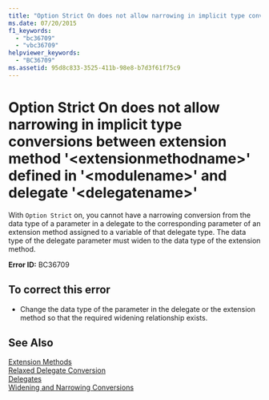 ```yaml
---
title: "Option Strict On does not allow narrowing in implicit type conversions between extension method '&lt;extensionmethodname&gt;' defined in '&lt;modulename&gt;' and delegate '&lt;delegatename&gt;'"
ms.date: 07/20/2015
f1_keywords: 
  - "bc36709"
  - "vbc36709"
helpviewer_keywords: 
  - "BC36709"
ms.assetid: 95d8c833-3525-411b-98e8-b7d3f61f75c9
---
```

# Option Strict On does not allow narrowing in implicit type conversions between extension method '&lt;extensionmethodname&gt;' defined in '&lt;modulename&gt;' and delegate '&lt;delegatename&gt;'
With `Option Strict` on, you cannot have a narrowing conversion from the data type of a parameter in a delegate to the corresponding parameter of an extension method assigned to a variable of that delegate type. The data type of the delegate parameter must widen to the data type of the extension method.  
  
 **Error ID:** BC36709  
  
## To correct this error  
  
-   Change the data type of the parameter in the delegate or the extension method so that the required widening relationship exists.  
  
## See Also  
 [Extension Methods](../../visual-basic/programming-guide/language-features/procedures/extension-methods.md)  
 [Relaxed Delegate Conversion](../../visual-basic/programming-guide/language-features/delegates/relaxed-delegate-conversion.md)  
 [Delegates](../../visual-basic/programming-guide/language-features/delegates/index.md)  
 [Widening and Narrowing Conversions](../../visual-basic/programming-guide/language-features/data-types/widening-and-narrowing-conversions.md)  
 
